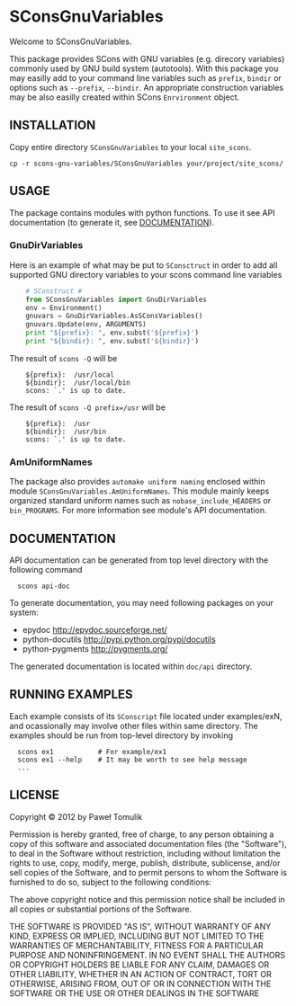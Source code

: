 SConsGnuVariables
=================

Welcome to SConsGnuVariables.

This package provides SCons with GNU variables (e.g. direcory variables)
commonly used by GNU build system (autotools). With this package you may
easilly add to your command line variables such as ``prefix``, ``bindir`` or
options such as ``--prefix``, ``--bindir``. An appropriate construction
variables may be also easilly created within SCons ``Enrvironment`` object.

INSTALLATION
------------

Copy entire directory ``SConsGnuVariables`` to your local ``site_scons``.

    cp -r scons-gnu-variables/SConsGnuVariables your/project/site_scons/

USAGE
-----

The package contains modules with python functions. To use it see API
documentation (to generate it, see [DOCUMENTATION](#documentation)).

### GnuDirVariables

Here is an example of what may be put to ``SConsctruct`` in order to add
all supported GNU directory variables to your scons command line variables

```python
    # SConstruct #
    from SConsGnuVariables import GnuDirVariables
    env = Environment()
    gnuvars = GnuDirVariables.AsSConsVariables()
    gnuvars.Update(env, ARGUMENTS)
    print "${prefix}: ", env.subst('${prefix}')
    print "${bindir}: ", env.subst('${bindir}')
``` 

The result of ``scons -Q`` will be

```
    ${prefix}:  /usr/local
    ${bindir}:  /usr/local/bin
    scons: `.' is up to date.
```

The result of ``scons -Q prefix=/usr`` will be

```
    ${prefix}:  /usr
    ${bindir}:  /usr/bin
    scons: `.' is up to date.
```

### AmUniformNames

The package also provides ``automake uniform naming`` enclosed within module
``SConsGnuVariables.AmUniformNames``. This module mainly keeps organized
standard uniform names such as ``nobase_include_HEADERS`` or ``bin_PROGRAMS``.
For more information see module's API documentation.

DOCUMENTATION
-------------
API documentation can be generated from top level directory with the following
command

```
  scons api-doc
``` 

To generate documentation, you may need following packages on your system:

  * epydoc <http://epydoc.sourceforge.net/>
  * python-docutils <http://pypi.python.org/pypi/docutils>
  * python-pygments <http://pygments.org/>

The generated documentation is located within ``doc/api`` directory.


RUNNING EXAMPLES
----------------

Each example consists of its ``SConscript`` file located under examples/exN,
and ocassionally may involve other files within same directory.
The examples should be run from top-level directory by invoking 

``` 
  scons ex1           # For example/ex1
  scons ex1 --help    # It may be worth to see help message
  ...
``` 

LICENSE
-------
Copyright &copy; 2012 by Paweł Tomulik

Permission is hereby granted, free of charge, to any person obtaining a copy
of this software and associated documentation files (the "Software"), to deal
in the Software without restriction, including without limitation the rights
to use, copy, modify, merge, publish, distribute, sublicense, and/or sell
copies of the Software, and to permit persons to whom the Software is
furnished to do so, subject to the following conditions:

The above copyright notice and this permission notice shall be included in all
copies or substantial portions of the Software.

THE SOFTWARE IS PROVIDED "AS IS", WITHOUT WARRANTY OF ANY KIND, EXPRESS OR
IMPLIED, INCLUDING BUT NOT LIMITED TO THE WARRANTIES OF MERCHANTABILITY,
FITNESS FOR A PARTICULAR PURPOSE AND NONINFRINGEMENT. IN NO EVENT SHALL THE
AUTHORS OR COPYRIGHT HOLDERS BE LIABLE FOR ANY CLAIM, DAMAGES OR OTHER
LIABILITY, WHETHER IN AN ACTION OF CONTRACT, TORT OR OTHERWISE, ARISING FROM,
OUT OF OR IN CONNECTION WITH THE SOFTWARE OR THE USE OR OTHER DEALINGS IN THE
SOFTWARE
